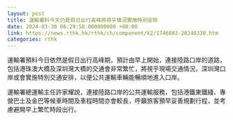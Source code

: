 ```yaml
---
layout: post
title: 運輸署料今天仍是假日出行高峰將視乎情況實施特別安排
date: 2024-03-30 06:29:58.000000000 +08:00
link: https://news.rthk.hk/rthk/ch/component/k2/1746883-20240330.htm
categories: rthk
---
```


運輸署預料今日依然是假日出行高峰期，預計由早上開始，連接陸路口岸的道路，包括港珠澳大橋及深圳灣大橋的交通會非常繁忙，將視乎現場交通情況，深圳灣口岸或會實施特別交通安排，以便公共運輸車輛能暢順地進入口岸。

運輸署總運輸主任許家耀說，連接陸路口岸的公共運輸服務，包括港鐵東鐵綫、專營巴士及金巴等候車時間及車程時間亦會較長，呼籲旅客預早妥善規劃行程，並考慮避開早上繁忙時段出行。
